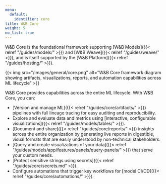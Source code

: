 ```yaml
---
menu:
  default:
    identifier: core
title: W&B Core
weight: 5
no_list: true
---
```


W&B Core is the foundational framework supporting [W&B Models]({{< relref "/guides/models/" >}}) and [W&B Weave]({{< relref "/guides/weave/" >}}), and is itself supported by the [W&B Platform]({{< relref "/guides/hosting/" >}}). 

{{< img src="/images/general/core.png" alt="W&B Core framework diagram showing artifacts, visualizations, reports, and automation capabilities across ML lifecycle" >}}

W&B Core provides capabilities across the entire ML lifecycle. With W&B Core, you can:

- [Version and manage ML]({{< relref "/guides/core/artifacts/" >}}) pipelines with full lineage tracing for easy auditing and reproducibility.
- Explore and evaluate data and metrics using [interactive, configurable visualizations]({{< relref "/guides/models/tables/" >}}).
- [Document and share]({{< relref "/guides/core/reports/" >}}) insights across the entire organization by generating live reports in digestible, visual formats that are easily understood by non-technical stakeholders.
- [Query and create visualizations of your data]({{< relref "/guides/models/app/features/panels/query-panels/" >}}) that serve your custom needs.
- [Protect sensitive strings using secrets]({{< relref "/guides/core/secrets.md" >}}).
- Configure automations that trigger key workflows for [model CI/CD]({{< relref "/guides/core/automations/" >}}).
